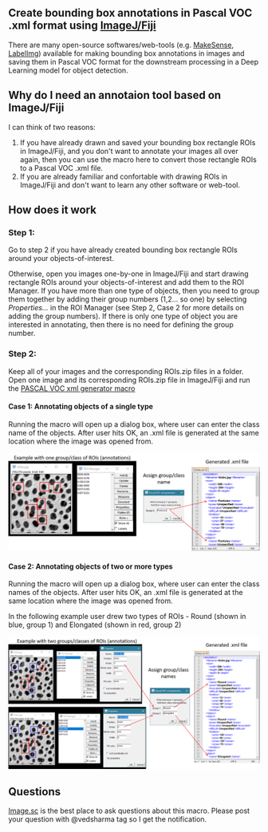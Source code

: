 ## Create bounding box annotations in Pascal VOC .xml format using [ImageJ/Fiji](https://imagej.net/)
There are many open-source softwares/web-tools (e.g. [MakeSense](https://github.com/SkalskiP/make-sense), [LabelImg](https://github.com/tzutalin/labelImg
)) available for making bounding box annotations in images and saving them in Pascal VOC format for the downstream processing in a Deep Learning model for object detection.


## Why do I need an annotaion tool based on ImageJ/Fiji
I can think of two reasons:
1. If you have already drawn and saved your bounding box rectangle ROIs in ImageJ/Fiji, and you don't want to annotate your images all over again, then you can use the macro here to convert those rectangle ROIs to a Pascal VOC .xml file. 
2. If you are already familiar and confortable with drawing ROIs in ImageJ/Fiji and don't want to learn any other software or web-tool. 

## How does it work
### Step 1: 
Go to step 2 if you have already created bounding box rectangle ROIs around your objects-of-interest.  

Otherwise, open you images one-by-one in ImageJ/Fiji and start drawing rectangle ROIs around your objects-of-interest and add them to the ROI Manager. If you have more than one type of objects, then you need to group them together by adding their group numbers (1,2... so one) by selecting *Properties...* in the ROI Manager (see Step 2, Case 2 for more details on adding the group numbers). If there is only one type of object you are interested in annotating, then there is no need for defining the group number.

### Step 2: 
Keep all of your images and the corresponding ROIs.zip files in a folder. Open one image and its corresponding ROIs.zip file in ImageJ/Fiji and run the [PASCAL VOC xml generator macro](https://github.com/ved-sharma/PASCAL_VOC_xml_generator_ImageJ_Fiji/blob/ddc2599146b171bcdcc25ea3ef31f13e45f9f3ec/PASCAL_VOC_xml_generator.ijm)  

#### Case 1: Annotating objects of a single type  
Running the macro will open up a dialog box, where user can enter the class name of the objects. After user hits OK, an .xml file is generated at the same location where the image was opened from.

![](https://github.com/ved-sharma/PASCAL_VOC_xml_generator_ImageJ_Fiji/blob/ddc2599146b171bcdcc25ea3ef31f13e45f9f3ec/Files/one_group_example.png)

#### Case 2: Annotating objects of two or more types  
Running the macro will open up a dialog box, where user can enter the class names of the objects. After user hits OK, an .xml file is generated at the same location where the image was opened from.  

In the following example user drew two types of ROIs - Round (shown in blue, group 1) and Elongated (shown in red, group 2) 

![](https://github.com/ved-sharma/PASCAL_VOC_xml_generator_ImageJ_Fiji/blob/ddc2599146b171bcdcc25ea3ef31f13e45f9f3ec/Files/two_groups_example.png)

## Questions
[Image.sc](https://forum.image.sc/) is the best place to ask questions about this macro. Please post your question with @vedsharma tag so I get the notification.

